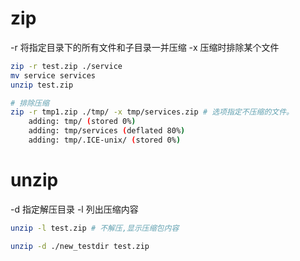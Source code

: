# zip

-r 将指定目录下的所有文件和子目录一并压缩
-x 压缩时排除某个文件

```bash
zip -r test.zip ./service
mv service services
unzip test.zip

# 排除压缩
zip -r tmp1.zip ./tmp/ -x tmp/services.zip # 选项指定不压缩的文件。
    adding: tmp/ (stored 0%)
    adding: tmp/services (deflated 80%)
    adding: tmp/.ICE-unix/ (stored 0%)
```

# unzip

-d 指定解压目录
-l 列出压缩内容

```bash
unzip -l test.zip # 不解压,显示压缩包内容

unzip -d ./new_testdir test.zip 
```